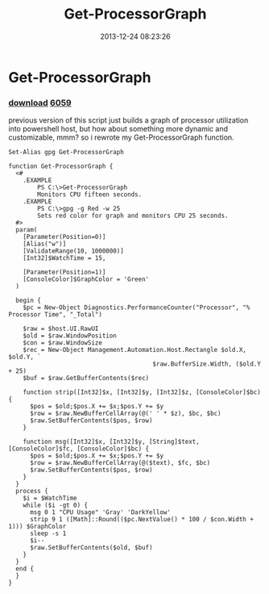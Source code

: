 ﻿---
pid:            4735
parent:         0
children:       6059
poster:         greg zakharov
title:          Get-ProcessorGraph
date:           2013-12-24 08:23:26
description:    previous version of this script just builds a graph of processor utilization into powershell host, but how about something more dynamic and customizable, mmm? so i rewrote my Get-ProcessorGraph function.
format:         posh
---

# Get-ProcessorGraph

### [download](4735.ps1)  [6059](6059.md)

previous version of this script just builds a graph of processor utilization into powershell host, but how about something more dynamic and customizable, mmm? so i rewrote my Get-ProcessorGraph function.

```posh
Set-Alias gpg Get-ProcessorGraph

function Get-ProcessorGraph {
  <#
    .EXAMPLE
        PS C:\>Get-ProcessorGraph
        Monitors CPU fifteen seconds.
    .EXAMPLE
        PS C:\>gpg -g Red -w 25
        Sets red color for graph and monitors CPU 25 seconds.
  #>
  param(
    [Parameter(Position=0)]
    [Alias("w")]
    [ValidateRange(10, 1000000)]
    [Int32]$WatchTime = 15,
    
    [Parameter(Position=1)]
    [ConsoleColor]$GraphColor = 'Green'
  )
  
  begin {
    $pc = New-Object Diagnostics.PerformanceCounter("Processor", "% Processor Time", "_Total")

    $raw = $host.UI.RawUI
    $old = $raw.WindowPosition
    $con = $raw.WindowSize
    $rec = New-Object Management.Automation.Host.Rectangle $old.X, $old.Y, `
                                        $raw.BufferSize.Width, ($old.Y + 25)
    $buf = $raw.GetBufferContents($rec)
    
    function strip([Int32]$x, [Int32]$y, [Int32]$z, [ConsoleColor]$bc) {
      $pos = $old;$pos.X += $x;$pos.Y += $y
      $row = $raw.NewBufferCellArray(@(' ' * $z), $bc, $bc)
      $raw.SetBufferContents($pos, $row)
    }
    
    function msg([Int32]$x, [Int32]$y, [String]$text, [ConsoleColor]$fc, [ConsoleColor]$bc) {
      $pos = $old;$pos.X += $x;$pos.Y += $y
      $row = $raw.NewBufferCellArray(@($text), $fc, $bc)
      $raw.SetBufferContents($pos, $row)
    }
  }
  process {
    $i = $WatchTime
    while ($i -gt 0) {
      msg 0 1 "CPU Usage" 'Gray' 'DarkYellow'
      strip 9 1 ([Math]::Round(($pc.NextValue() * 100 / $con.Width + 1))) $GraphColor
      sleep -s 1
      $i--
      $raw.SetBufferContents($old, $buf)
    }
  }
  end {
  }
}
```
